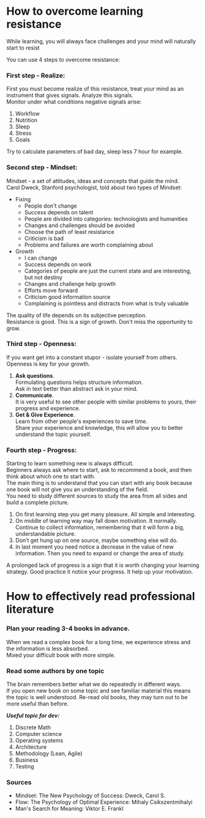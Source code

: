 # How to overcome learning resistance
While learning, you will always face challenges and your 
mind will naturally start to resist<br>

You can use 4 steps to overcome resistance:<br>

### First step - Realize:
First you must become realize of this resistance, 
treat your mind as an instrument that gives signals. Analyze this signals.<br>
Monitor under what conditions negative signals arise:

1. Workflow
2. Nutrition
3. Sleep
4. Stress
5. Goals

Try to calculate parameters of bad day, sleep less 7 hour for example.

### Second step - Mindset:
Mindset - a set of attitudes, ideas and concepts that guide the mind. <br>
Carol Dweck, Stanford psychologist, told about two types of Mindset:
* Fixing
  * People don't change
  * Success depends on talent
  * People are divided into categories: technologists and humanities
  * Changes and challenges should be avoided
  * Choose the path of least resistance
  * Criticism is bad
  * Problems and failures are worth complaining about
* Growth
  * I can change
  * Success depends on work
  * Categories of people are just the current state and are interesting, but not destiny
  * Changes and challenge help growth
  * Efforts move forward
  * Criticism good information source
  * Complaining is pointless and distracts from what is truly valuable

The quality of life depends on its subjective perception.<br>
Resistance is good. This is a sign of growth. Don't miss the opportunity to grow.<br>

### Third step - Openness:
If you want get into a constant stupor - isolate yourself from others.<br>
Openness is key for your growth.<br>

1. <b>Ask questions</b>.<br> Formulating questions helps structure information.<br> Ask in text better than abstract ask in your mind.
2. <b>Communicate</b>.<br> It is very useful to see other people with similar problems to yours, their progress and experience.
3. <b>Get & Give Experience</b>.<br> Learn from other people's experiences to save time.<br>Share your experience and knowledge, this will allow you to better understand the topic yourself.

### Fourth step - Progress:
Starting to learn something new is always difficult.<br>
Beginners always ask where to start, ask to recommend a book, and then think about which one to start with.<br>
The main thing is to understand that 
you can start with any book because one book will not give you an understanding of the field.<br>
You need to study different sources to study the area from all sides and build a complete picture.<br>

1. On first learning step you get many pleasure. All simple and interesting.
2. On middle of learning way may fall down motivation. It normally. Continue to collect information, remembering that it will form a big, understandable picture.
3. Don’t get hung up on one source, maybe something else will do.
4. In last moment you need notice a decrease in the value of new information. Then you need to expand or change the area of study.

A prolonged lack of progress is a sign that it is worth changing your learning strategy.
Good practice it notice your progress. It help up your motivation.

# How to effectively read professional literature
### Plan your reading 3-4 books in advance.
When we read a complex book for a long time, we experience stress and the
information is less absorbed.<br>
Mixed your difficult book with more simple.
### Read some authors by one topic
The brain remembers better what we do repeatedly in different ways.<br>
If you open new book on some topic and see familiar material this means the topic is well understood.
Re-read old books, they may turn out to be more useful than before.<br>

<b><i>Useful topic for dev:</i></b>
1. Discrete Math
2. Computer science
3. Operating systems
4. Architecture
5. Methodology (Lean, Agile)
6. Business
7. Testing


### Sources
* Mindset: The New Psychology of Success: Dweck, Carol S.
* Flow: The Psychology of Optimal Experience: Mihaly Csikszentmihalyi
* Man's Search for Meaning: Viktor E. Frankl